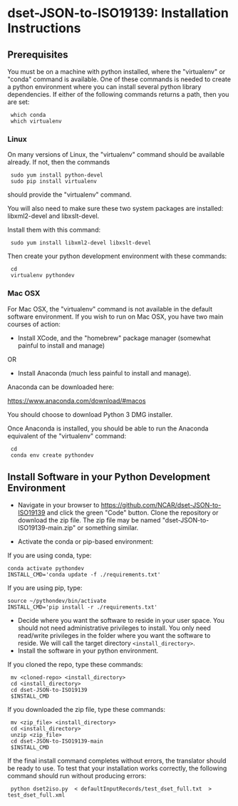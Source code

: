 # dset-JSON-to-ISO19139:  Installation Instructions


## Prerequisites 

You must be on a machine with python installed, where the "virtualenv" or "conda" command is available.  One of these commands is needed to create a python environment where you can install several python library dependencies.  If either of the following commands returns a path, then you are set:

     which conda
     which virtualenv


### Linux
On many versions of Linux, the "virtualenv" command should be available already.  If not, then the commands

     sudo yum install python-devel
     sudo pip install virtualenv 

should provide the "virtualenv" command.

You will also need to make sure these two system packages are installed: libxml2-devel and libxslt-devel.

Install them with this command: 

     sudo yum install libxml2-devel libxslt-devel

Then create your python development environment with these commands: 

     cd
     virtualenv pythondev

### Mac OSX
For Mac OSX, the "virtualenv" command is not available in the default software environment.   If you wish to run on Mac OSX, you have two main courses of action: 

*  Install XCode, and the "homebrew" package manager (somewhat painful to install and manage) 

OR

*  Install Anaconda (much less painful to install and manage).  

Anaconda can be downloaded here:   

https://www.anaconda.com/download/#macos

You should choose to download Python 3 DMG installer.

Once Anaconda is installed, you should be able to run the Anaconda equivalent of the "virtualenv" command: 

     cd
     conda env create pythondev
     

## Install Software in your Python Development Environment

* Navigate in your browser to https://github.com/NCAR/dset-JSON-to-ISO19139 and click the green "Code" button.   Clone the repository or download the zip file.   The zip file may be named "dset-JSON-to-ISO19139-main.zip" or something similar.

* Activate the conda or pip-based environment:

If you are using conda, type:

    conda activate pythondev
    INSTALL_CMD='conda update -f ./requirements.txt'

If you are using pip, type:

    source ~/pythondev/bin/activate
    INSTALL_CMD='pip install -r ./requirements.txt'

* Decide where you want the software to reside in your user space.  You should not need administrative privileges to install.   You only need read/write privileges in the folder where you want the software to reside.  We will call the target directory `<install_directory>`.
* Install the software in your python environment.
  
If you cloned the repo, type these commands:

     mv <cloned-repo> <install_directory>
     cd <install_directory>
     cd dset-JSON-to-ISO19139
     $INSTALL_CMD

If you downloaded the zip file, type these commands:

     mv <zip_file> <install_directory>
     cd <install_directory>
     unzip <zip_file>
     cd dset-JSON-to-ISO19139-main
     $INSTALL_CMD

If the final install command completes without errors, the translator should be ready to use.   To test that your installation works correctly, the following command should run without producing errors: 

     python dset2iso.py  < defaultInputRecords/test_dset_full.txt  > test_dset_full.xml
